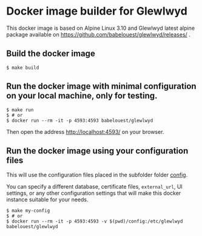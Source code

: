 # Docker image builder for Glewlwyd

This docker image is based on Alpine Linux 3.10 and Glewlwyd latest alpine package available on https://github.com/babelouest/glewlwyd/releases/ .

## Build the docker image

```shell
$ make build
```

## Run the docker image with minimal configuration on your local machine, only for testing.

```shell
$ make run
$ # or
$ docker run --rm -it -p 4593:4593 babelouest/glewlwyd
```

Then open the address [http://localhost:4593/](http://localhost:4593/) on your browser.

## Run the docker image using your configuration files

This will use the configuration files placed in the subfolder folder [config](config).

You can specify a different database, certificate files, `external_url`, UI settings, or any other configuration settings that will make this docker instance suitable for your needs.

```shell
$ make my-config
$ # or
$ docker run --rm -it -p 4593:4593 -v $(pwd)/config:/etc/glewlwyd babelouest/glewlwyd
```
